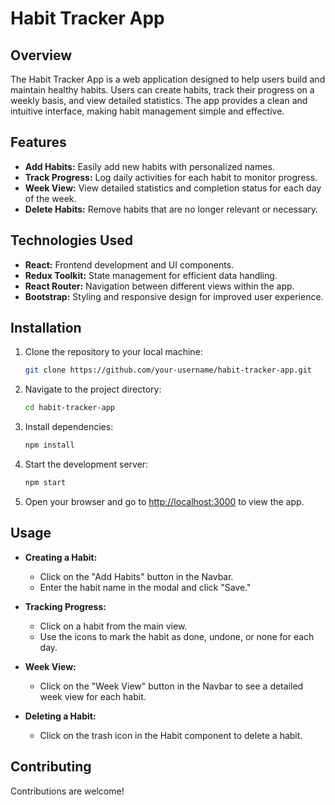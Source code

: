 # Habit Tracker App

## Overview

The Habit Tracker App is a web application designed to help users build and maintain healthy habits. Users can create habits, track their progress on a weekly basis, and view detailed statistics. The app provides a clean and intuitive interface, making habit management simple and effective.

## Features

- **Add Habits:** Easily add new habits with personalized names.
- **Track Progress:** Log daily activities for each habit to monitor progress.
- **Week View:** View detailed statistics and completion status for each day of the week.
- **Delete Habits:** Remove habits that are no longer relevant or necessary.

## Technologies Used

- **React:** Frontend development and UI components.
- **Redux Toolkit:** State management for efficient data handling.
- **React Router:** Navigation between different views within the app.
- **Bootstrap:** Styling and responsive design for improved user experience.

## Installation

1. Clone the repository to your local machine:

   ```bash
   git clone https://github.com/your-username/habit-tracker-app.git
   ```

2. Navigate to the project directory:

   ```bash
   cd habit-tracker-app
   ```

3. Install dependencies:

   ```bash
   npm install
   ```

4. Start the development server:

   ```bash
   npm start
   ```

5. Open your browser and go to [http://localhost:3000](http://localhost:3000) to view the app.

## Usage

- **Creating a Habit:**
  - Click on the "Add Habits" button in the Navbar.
  - Enter the habit name in the modal and click "Save."

- **Tracking Progress:**
  - Click on a habit from the main view.
  - Use the icons to mark the habit as done, undone, or none for each day.

- **Week View:**
  - Click on the "Week View" button in the Navbar to see a detailed week view for each habit.

- **Deleting a Habit:**
  - Click on the trash icon in the Habit component to delete a habit.

## Contributing

Contributions are welcome!